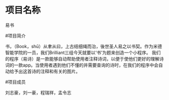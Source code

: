
# 项目名称
易书






#项目简介





书，（Book，shū）从聿从曰，上古结细绳而治，後世圣人易之以书契。作为米德智能学院的一员，我们Brilliant三组今天就要以‘书’为题来创造一个小程序。
我们的程序（易诗）是一款能够自动帮助使用者注释诗词，以便于使他们更好的理解诗词的一款app。当使用者遇到他们不懂的并需要查询的诗时，在我们的程序中会自动给予出这首诗的注释和有关的图片。








#项目成员





刘志豪，刘一豪，程瑞祥，孟令志
